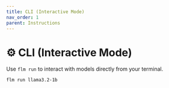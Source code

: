 ```yaml
---
title: CLI (Interactive Mode)
nav_order: 1
parent: Instructions
---
```


# ⚙️ CLI (Interactive Mode)

Use `flm run` to interact with models directly from your terminal.

```bash
flm run llama3.2-1b
```
